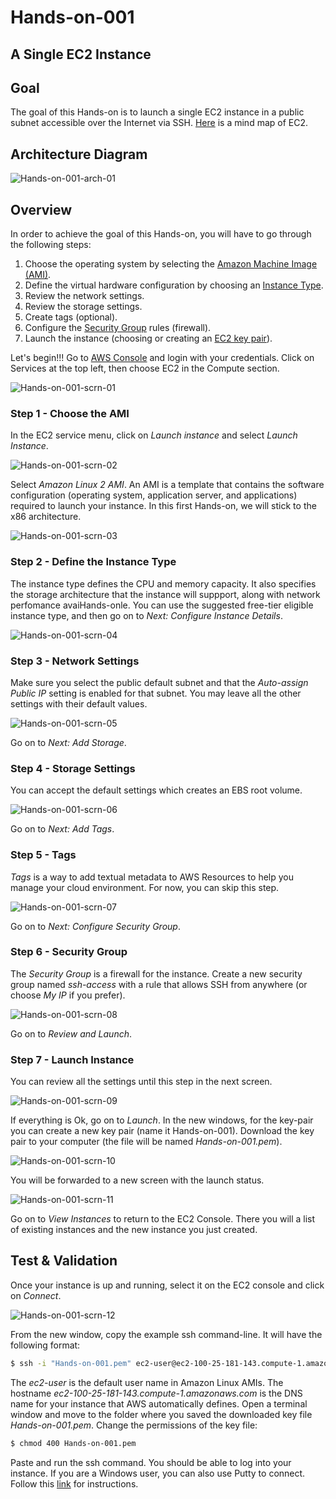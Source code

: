# Hands-on-001

## A Single EC2 Instance


## Goal
The goal of this Hands-on is to launch a single EC2 instance in a public subnet accessible over the Internet via SSH. [Here](images/EC2.png) is a mind map of EC2. 

## Architecture Diagram
![Hands-on-001-arch-01](images/Hands-on-001-arch-01.png)

## Overview

In order to achieve the goal of this Hands-on, you will have to go through the following steps:

1. Choose the operating system by selecting the [Amazon Machine Image (AMI)](https://docs.aws.amazon.com/AWSEC2/latest/UserGuide/AMIs.html).
2. Define the virtual hardware configuration by choosing an [Instance Type](https://docs.aws.amazon.com/AWSEC2/latest/UserGuide/instance-types.html).
3. Review the network settings.
4. Review the storage settings.
5. Create tags (optional).
6. Configure the [Security Group](https://docs.aws.amazon.com/vpc/latest/userguide/VPC_SecurityGroups.html) rules (firewall).
7. Launch the instance (choosing or creating an [EC2 key pair](https://docs.aws.amazon.com/AWSEC2/latest/UserGuide/ec2-key-pairs.html)).

Let's begin!!! Go to [AWS Console](https://console.aws.amazon.com/) and login with your credentials. Click on Services at the top left, then choose EC2 in the Compute section.

![Hands-on-001-scrn-01](images/Hands-on-001-scrn-01.png)

### Step 1 - Choose the AMI
In the EC2 service menu, click on *Launch instance* and select *Launch Instance*.  

![Hands-on-001-scrn-02](images/Hands-on-001-scrn-02.png)

Select *Amazon Linux 2 AMI*. An AMI is a template that contains the software configuration (operating system, application server, and applications) required to launch your instance. In this first Hands-on, we will stick to the x86 architecture.

![Hands-on-001-scrn-03](images/Hands-on-001-scrn-03.png)

### Step 2 - Define the Instance Type
The instance type defines the CPU and memory capacity. It also specifies the storage architecture that the instance will suppport, along with network perfomance avaiHands-onle. You can use the suggested free-tier eligible instance type, and then go on to _Next: Configure Instance Details_.

![Hands-on-001-scrn-04](images/Hands-on-001-scrn-04.png)

### Step 3 - Network Settings
Make sure you select the public default subnet and that the *Auto-assign Public IP* setting is enabled for that subnet. You may leave all the other settings with their default values.

![Hands-on-001-scrn-05](images/Hands-on-001-scrn-05.png)

Go on to _Next: Add Storage_.

### Step 4 - Storage Settings
You can accept the default settings which creates an EBS root volume.

![Hands-on-001-scrn-06](images/Hands-on-001-scrn-06.png)

Go on to _Next: Add Tags_.

### Step 5 - Tags
_Tags_ is a way to add textual metadata to AWS Resources to help you manage your cloud environment. For now, you can skip this step.

![Hands-on-001-scrn-07](images/Hands-on-001-scrn-07.png)

Go on to _Next: Configure Security Group_.

### Step 6 - Security Group
The _Security Group_ is a firewall for the instance. Create a new security group named *ssh-access* with a rule that allows SSH from anywhere (or choose *My IP* if you prefer).

![Hands-on-001-scrn-08](images/Hands-on-001-scrn-08.png)

Go on to _Review and Launch_.

### Step 7 - Launch Instance
You can review all the settings until this step in the next screen.

![Hands-on-001-scrn-09](images/Hands-on-001-scrn-09.png)

If everything is Ok, go on to _Launch_. In the new windows, for the key-pair you can create a new key pair (name it Hands-on-001). Download the key pair to your computer (the file will be named *Hands-on-001.pem*).

![Hands-on-001-scrn-10](images/Hands-on-001-scrn-10.png)

You will be forwarded to a new screen with the launch status.

![Hands-on-001-scrn-11](images/Hands-on-001-scrn-11.png)

Go on to _View Instances_ to return to the EC2 Console. There you will a list of existing instances and the new instance you just created.

## Test & Validation

Once your instance is up and running, select it on the EC2 console and click on *Connect*.

![Hands-on-001-scrn-12](images/Hands-on-001-scrn-12.png)

From the new window, copy the example ssh command-line. It will have the following format:

``` bash
$ ssh -i "Hands-on-001.pem" ec2-user@ec2-100-25-181-143.compute-1.amazonaws.com
```

The _ec2-user_ is the default user name in Amazon Linux AMIs. The hostname _ec2-100-25-181-143.compute-1.amazonaws.com_ is the DNS name for your instance that AWS automatically defines. Open a terminal window and move to the folder where you saved the downloaded key file *Hands-on-001.pem*. Change the permissions of the key file:

``` bash
$ chmod 400 Hands-on-001.pem
```
Paste and run the ssh command. You should be able to log into your instance. If you are a Windows user, you can also use Putty to connect. Follow this [link](https://docs.aws.amazon.com/AWSEC2/latest/UserGuide/putty.html?icmpid=docs_ec2_console) for instructions.
